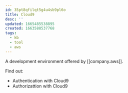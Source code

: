 ```yaml
---
id: 35pt8qfilqt5g4u4sb9pl6o
title: Cloud9
desc: ''
updated: 1665485538895
created: 1663588537768
tags:
  - kb
  - tool
  - aws
---
```


A development environment offered by [[company.aws]].

Find out:

* Authentication with Cloud9
* Authorizattion with Cloud9
